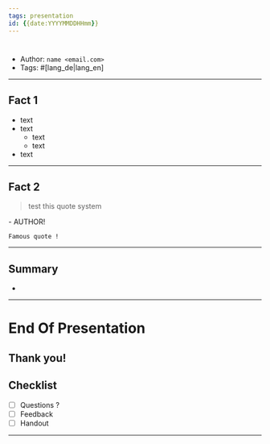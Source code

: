 ```yaml
---
tags: presentation
id: {{date:YYYYMMDDHHmm}}
---
```


# <Presentation title>

- Author: `name <email.com>`
- Tags: #[lang_de|lang_en]

---

## Fact 1

- text
- text
    - text
    - text
- text
 
---

## Fact 2

> test this
> quote system

\- AUTHOR!

    Famous quote !
    
---

## Summary

- 

---

# End Of Presentation

## Thank you!

## Checklist
- [ ] Questions ?
- [ ] Feedback
- [ ] Handout

---
